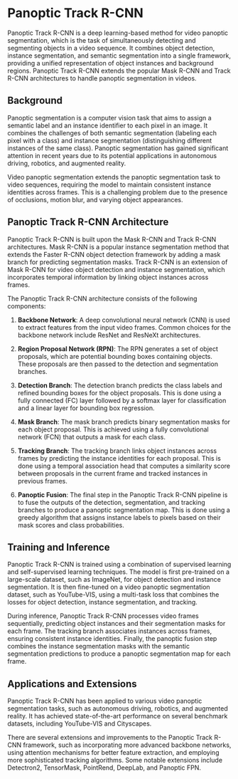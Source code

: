# Panoptic Track R-CNN

Panoptic Track R-CNN is a deep learning-based method for video panoptic segmentation, which is the task of simultaneously detecting and segmenting objects in a video sequence. It combines object detection, instance segmentation, and semantic segmentation into a single framework, providing a unified representation of object instances and background regions. Panoptic Track R-CNN extends the popular Mask R-CNN and Track R-CNN architectures to handle panoptic segmentation in videos.

## Background

Panoptic segmentation is a computer vision task that aims to assign a semantic label and an instance identifier to each pixel in an image. It combines the challenges of both semantic segmentation (labeling each pixel with a class) and instance segmentation (distinguishing different instances of the same class). Panoptic segmentation has gained significant attention in recent years due to its potential applications in autonomous driving, robotics, and augmented reality.

Video panoptic segmentation extends the panoptic segmentation task to video sequences, requiring the model to maintain consistent instance identities across frames. This is a challenging problem due to the presence of occlusions, motion blur, and varying object appearances.

## Panoptic Track R-CNN Architecture

Panoptic Track R-CNN is built upon the Mask R-CNN and Track R-CNN architectures. Mask R-CNN is a popular instance segmentation method that extends the Faster R-CNN object detection framework by adding a mask branch for predicting segmentation masks. Track R-CNN is an extension of Mask R-CNN for video object detection and instance segmentation, which incorporates temporal information by linking object instances across frames.

The Panoptic Track R-CNN architecture consists of the following components:

1. **Backbone Network**: A deep convolutional neural network (CNN) is used to extract features from the input video frames. Common choices for the backbone network include ResNet and ResNeXt architectures.

2. **Region Proposal Network (RPN)**: The RPN generates a set of object proposals, which are potential bounding boxes containing objects. These proposals are then passed to the detection and segmentation branches.

3. **Detection Branch**: The detection branch predicts the class labels and refined bounding boxes for the object proposals. This is done using a fully connected (FC) layer followed by a softmax layer for classification and a linear layer for bounding box regression.

4. **Mask Branch**: The mask branch predicts binary segmentation masks for each object proposal. This is achieved using a fully convolutional network (FCN) that outputs a mask for each class.

5. **Tracking Branch**: The tracking branch links object instances across frames by predicting the instance identities for each proposal. This is done using a temporal association head that computes a similarity score between proposals in the current frame and tracked instances in previous frames.

6. **Panoptic Fusion**: The final step in the Panoptic Track R-CNN pipeline is to fuse the outputs of the detection, segmentation, and tracking branches to produce a panoptic segmentation map. This is done using a greedy algorithm that assigns instance labels to pixels based on their mask scores and class probabilities.

## Training and Inference

Panoptic Track R-CNN is trained using a combination of supervised learning and self-supervised learning techniques. The model is first pre-trained on a large-scale dataset, such as ImageNet, for object detection and instance segmentation. It is then fine-tuned on a video panoptic segmentation dataset, such as YouTube-VIS, using a multi-task loss that combines the losses for object detection, instance segmentation, and tracking.

During inference, Panoptic Track R-CNN processes video frames sequentially, predicting object instances and their segmentation masks for each frame. The tracking branch associates instances across frames, ensuring consistent instance identities. Finally, the panoptic fusion step combines the instance segmentation masks with the semantic segmentation predictions to produce a panoptic segmentation map for each frame.

## Applications and Extensions

Panoptic Track R-CNN has been applied to various video panoptic segmentation tasks, such as autonomous driving, robotics, and augmented reality. It has achieved state-of-the-art performance on several benchmark datasets, including YouTube-VIS and Cityscapes.

There are several extensions and improvements to the Panoptic Track R-CNN framework, such as incorporating more advanced backbone networks, using attention mechanisms for better feature extraction, and employing more sophisticated tracking algorithms. Some notable extensions include Detectron2, TensorMask, PointRend, DeepLab, and Panoptic FPN.
